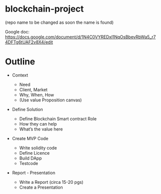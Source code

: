 # blockchain-project
(repo name to be changed as soon the name is found)

Google doc:
https://docs.google.com/document/d/1N4C0VYREDxl1NqOsBbevRbWa5_r74DFTg6tUAF2v8X4/edit

# Outline

+ Context
  - Need
  - Client, Market
  - Why, When, How
  - (Use value Proposition canvas)

+ Define Solution
  - Define Blockchain Smart contract Role
  - How they can help
  - What’s the value here
 
+ Create MVP Code
  - Write solidity code 
  - Define Licence
  - Build DApp
  - Testcode

+ Report - Presentation
  - Write a Report (circa 15-20 pgs)
  - Create a Presentation 
